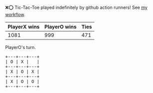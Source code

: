 :x::o: Tic-Tac-Toe played indefinitely by github action runners! See [my workflow](.github/workflows/play.yaml).

|PlayerX wins|PlayerO wins|Ties|
|-|-|-|
|1081|999|471|

PlayerO's turn.

<pre>
+---+---+---+
| O | X |   |
+---+---+---+
| X | O | X |
+---+---+---+
| X | O | O |
+---+---+---+
</pre>